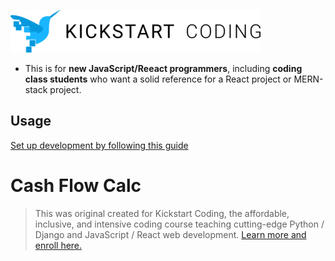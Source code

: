 ![Kickstart Coding Logo](./client/public/kickstart_coding_logo.png)

* This is for **new JavaScript/Reeact programmers**, including **coding class
  students** who want a solid reference for a React project or MERN-stack
  project.

## Usage

[Set up development by following this guide](https://github.com/kickstartcoding/react-mern-prototyping-starter)


# Cash Flow Calc

> This was original created for Kickstart Coding, the affordable, inclusive,
> and intensive coding course teaching cutting-edge Python / Django and
> JavaScript / React web development.
> [Learn more and enroll here.](https://kickstartcoding.com/?utm_source=github&utm_campaign=cheatsheets)

